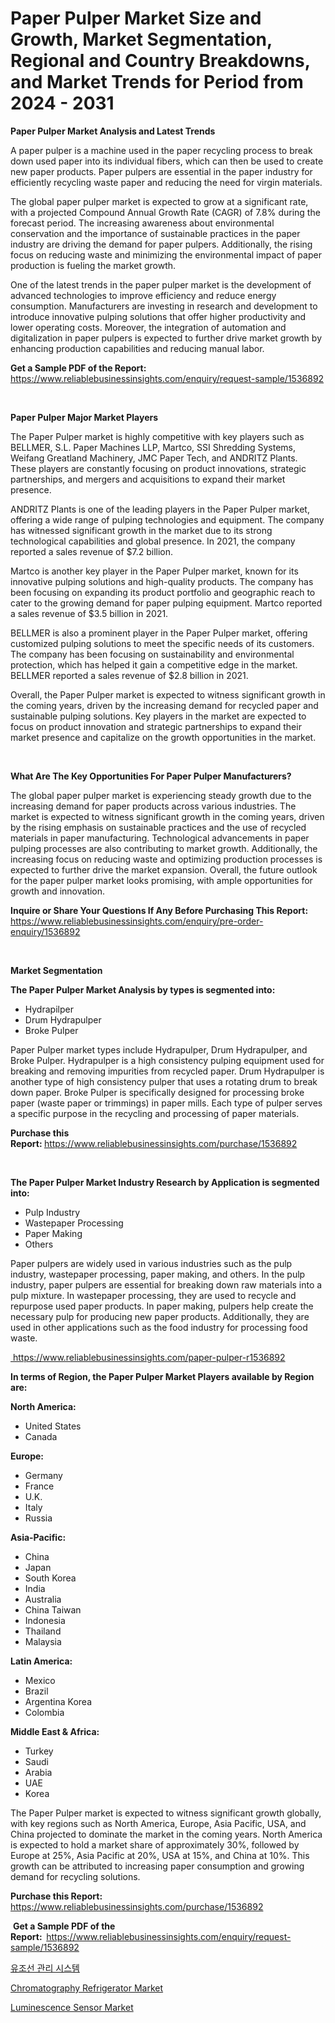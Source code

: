 <p><h1>Paper Pulper Market Size and Growth, Market Segmentation, Regional and Country Breakdowns, and Market Trends for Period from 2024 -  2031</h1></p><p><strong>Paper Pulper Market Analysis and Latest Trends</strong></p>
<p><p>A paper pulper is a machine used in the paper recycling process to break down used paper into its individual fibers, which can then be used to create new paper products. Paper pulpers are essential in the paper industry for efficiently recycling waste paper and reducing the need for virgin materials.</p><p>The global paper pulper market is expected to grow at a significant rate, with a projected Compound Annual Growth Rate (CAGR) of 7.8% during the forecast period. The increasing awareness about environmental conservation and the importance of sustainable practices in the paper industry are driving the demand for paper pulpers. Additionally, the rising focus on reducing waste and minimizing the environmental impact of paper production is fueling the market growth.</p><p>One of the latest trends in the paper pulper market is the development of advanced technologies to improve efficiency and reduce energy consumption. Manufacturers are investing in research and development to introduce innovative pulping solutions that offer higher productivity and lower operating costs. Moreover, the integration of automation and digitalization in paper pulpers is expected to further drive market growth by enhancing production capabilities and reducing manual labor.</p></p>
<p><strong>Get a Sample PDF of the Report:&nbsp;</strong> <a href="https://www.reliablebusinessinsights.com/enquiry/request-sample/1536892">https://www.reliablebusinessinsights.com/enquiry/request-sample/1536892</a></p>
<p>&nbsp;</p>
<p><strong>Paper Pulper Major Market Players</strong></p>
<p><p>The Paper Pulper market is highly competitive with key players such as BELLMER, S.L. Paper Machines LLP, Martco, SSI Shredding Systems, Weifang Greatland Machinery, JMC Paper Tech, and ANDRITZ Plants. These players are constantly focusing on product innovations, strategic partnerships, and mergers and acquisitions to expand their market presence.</p><p>ANDRITZ Plants is one of the leading players in the Paper Pulper market, offering a wide range of pulping technologies and equipment. The company has witnessed significant growth in the market due to its strong technological capabilities and global presence. In 2021, the company reported a sales revenue of $7.2 billion.</p><p>Martco is another key player in the Paper Pulper market, known for its innovative pulping solutions and high-quality products. The company has been focusing on expanding its product portfolio and geographic reach to cater to the growing demand for paper pulping equipment. Martco reported a sales revenue of $3.5 billion in 2021.</p><p>BELLMER is also a prominent player in the Paper Pulper market, offering customized pulping solutions to meet the specific needs of its customers. The company has been focusing on sustainability and environmental protection, which has helped it gain a competitive edge in the market. BELLMER reported a sales revenue of $2.8 billion in 2021.</p><p>Overall, the Paper Pulper market is expected to witness significant growth in the coming years, driven by the increasing demand for recycled paper and sustainable pulping solutions. Key players in the market are expected to focus on product innovation and strategic partnerships to expand their market presence and capitalize on the growth opportunities in the market.</p></p>
<p>&nbsp;</p>
<p><strong>What Are The Key Opportunities For Paper Pulper Manufacturers?</strong></p>
<p><p>The global paper pulper market is experiencing steady growth due to the increasing demand for paper products across various industries. The market is expected to witness significant growth in the coming years, driven by the rising emphasis on sustainable practices and the use of recycled materials in paper manufacturing. Technological advancements in paper pulping processes are also contributing to market growth. Additionally, the increasing focus on reducing waste and optimizing production processes is expected to further drive the market expansion. Overall, the future outlook for the paper pulper market looks promising, with ample opportunities for growth and innovation.</p></p>
<p><strong>Inquire or Share Your Questions If Any Before Purchasing This Report:</strong> <a href="https://www.reliablebusinessinsights.com/enquiry/pre-order-enquiry/1536892">https://www.reliablebusinessinsights.com/enquiry/pre-order-enquiry/1536892</a></p>
<p>&nbsp;</p>
<p><strong>Market Segmentation</strong></p>
<p><strong>The Paper Pulper Market Analysis by types is segmented into:</strong></p>
<p><ul><li>Hydrapilper</li><li>Drum Hydrapulper</li><li>Broke Pulper</li></ul></p>
<p><p>Paper Pulper market types include Hydrapulper, Drum Hydrapulper, and Broke Pulper. Hydrapulper is a high consistency pulping equipment used for breaking and removing impurities from recycled paper. Drum Hydrapulper is another type of high consistency pulper that uses a rotating drum to break down paper. Broke Pulper is specifically designed for processing broke paper (waste paper or trimmings) in paper mills. Each type of pulper serves a specific purpose in the recycling and processing of paper materials.</p></p>
<p><strong>Purchase this Report:&nbsp;</strong><a href="https://www.reliablebusinessinsights.com/purchase/1536892">https://www.reliablebusinessinsights.com/purchase/1536892</a></p>
<p>&nbsp;</p>
<p><strong>The Paper Pulper Market Industry Research by Application is segmented into:</strong></p>
<p><ul><li>Pulp Industry</li><li>Wastepaper Processing</li><li>Paper Making</li><li>Others</li></ul></p>
<p><p>Paper pulpers are widely used in various industries such as the pulp industry, wastepaper processing, paper making, and others. In the pulp industry, paper pulpers are essential for breaking down raw materials into a pulp mixture. In wastepaper processing, they are used to recycle and repurpose used paper products. In paper making, pulpers help create the necessary pulp for producing new paper products. Additionally, they are used in other applications such as the food industry for processing food waste.</p></p>
<p><a href="https://www.reliablebusinessinsights.com/paper-pulper-r1536892">&nbsp;https://www.reliablebusinessinsights.com/paper-pulper-r1536892</a></p>
<p><strong>In terms of Region, the Paper Pulper Market Players available by Region are:</strong></p>
<p>
    <p> <strong> North America: </strong>
        <ul>
            <li>United States</li>
            <li>Canada</li>
        </ul>
        </p> 
    <p> <strong> Europe: </strong>
        <ul>
            <li>Germany</li>
            <li>France</li>
            <li>U.K.</li>
            <li>Italy</li>
            <li>Russia</li>
        </ul>
        </p> 
    <p> <strong> Asia-Pacific: </strong>
        <ul>
            <li>China</li>
            <li>Japan</li>
            <li>South Korea</li>
            <li>India</li>
            <li>Australia</li>
            <li>China Taiwan</li>
            <li>Indonesia</li>
            <li>Thailand</li>
            <li>Malaysia</li>
        </ul>
        </p> 
    <p> <strong> Latin America: </strong>
        <ul>
            <li>Mexico</li>
            <li>Brazil</li>
            <li>Argentina Korea</li>
            <li>Colombia</li>
        </ul>
        </p> 
    <p> <strong> Middle East & Africa: </strong>
        <ul>
            <li>Turkey</li>
            <li>Saudi</li>
            <li>Arabia</li>
            <li>UAE</li>
            <li>Korea</li>
        </ul>
    </p>
    </p>
<p><p>The Paper Pulper market is expected to witness significant growth globally, with key regions such as North America, Europe, Asia Pacific, USA, and China projected to dominate the market in the coming years. North America is expected to hold a market share of approximately 30%, followed by Europe at 25%, Asia Pacific at 20%, USA at 15%, and China at 10%. This growth can be attributed to increasing paper consumption and growing demand for recycling solutions.</p></p>
<p><strong>Purchase this Report: </strong><a href="https://www.reliablebusinessinsights.com/purchase/1536892">https://www.reliablebusinessinsights.com/purchase/1536892</a></p>
<p>&nbsp;<strong>Get a Sample PDF of the Report:&nbsp;&nbsp;</strong><a href="https://www.reliablebusinessinsights.com/enquiry/request-sample/1536892">https://www.reliablebusinessinsights.com/enquiry/request-sample/1536892</a></p>
<p><strong></strong></p>
<p><p><a href="https://github.com/rrmadityapu/Market-Research-Report-List-1/blob/main/9732793171774.md">유조선 관리 시스템</a></p><p><a href="https://github.com/sahltyb2/Market-Research-Report-List-1/blob/main/chromatography-refrigerator-market.md">Chromatography Refrigerator Market</a></p><p><a href="https://github.com/setiawananhar13/Market-Research-Report-List-1/blob/main/luminescence-sensor-market.md">Luminescence Sensor Market</a></p></p>